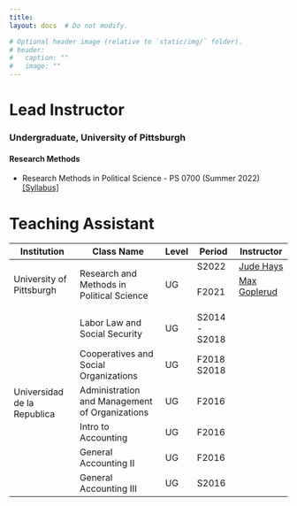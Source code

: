 ```yaml
---
title: 
layout: docs  # Do not modify.

# Optional header image (relative to `static/img/` folder).
# header:
#   caption: ""
#   image: ""
---
```

# Lead Instructor

### Undergraduate, University of Pittsburgh 

#### Research Methods 

* Research Methods in Political Science - PS 0700 (Summer 2022) [[Syllabus]](https://www.dropbox.com/s/shpfv8m1ke1iyr3/PS0700_S22.pdf?dl=0)




# Teaching Assistant 

<div class="tg-wrap"><table><thead><tr><th>Institution</th><th>Class Name</th><th>Level</th><th>Period</th><th>Instructor</th></tr></thead><tbody><tr><td rowspan="2">University of Pittsburgh</td><td rowspan="2">Research and Methods in Political Science</td><td rowspan="2">UG</td><td>S2022 </td><td><a href="https://sites.pitt.edu/~jch61/" target="_blank" rel="noopener noreferrer">Jude Hays</a></td></tr><tr><td>F2021</td><td><a href="https://mgoplerud.com/" target="_blank" rel="noopener noreferrer">Max Goplerud</a><br><br></td></tr><tr><td rowspan="6">Universidad de la Republica<br></td><td>Labor Law and Social Security</td><td>UG</td><td>S2014 - S2018<br></td><td></td></tr><tr><td>Cooperatives and Social Organizations </td><td>UG</td><td>F2018<br>S2018</td><td></td></tr><tr><td>Administration and Management of Organizations</td><td>UG</td><td>F2016</td><td></td></tr><tr><td>Intro to Accounting</td><td>UG</td><td>F2016</td><td></td></tr><tr><td>General Accounting II</td><td>UG</td><td>F2016</td><td></td></tr><tr><td>General Accounting III</td><td>UG</td><td>S2016</td><td></td></tr></tbody></table></div>
